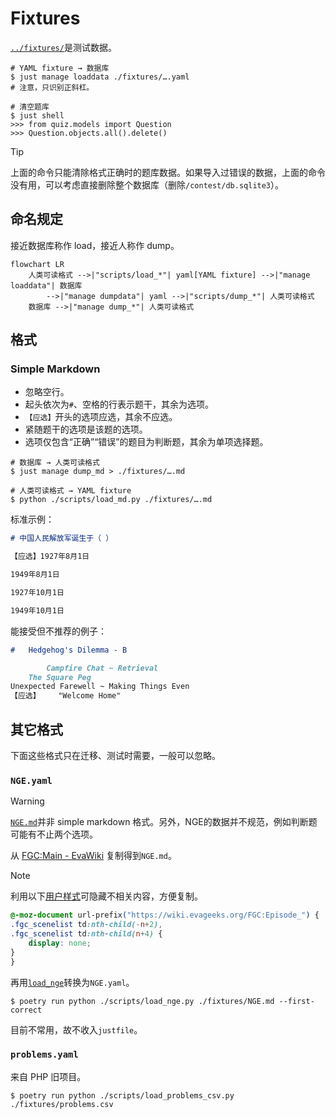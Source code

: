 # Fixtures

[`../fixtures/`](../fixtures/)是测试数据。

```shell
# YAML fixture → 数据库
$ just manage loaddata ./fixtures/….yaml
# 注意，只识别正斜杠。
```

```shell
# 清空题库
$ just shell
>>> from quiz.models import Question
>>> Question.objects.all().delete()
```

> [!TIP]
>
> 上面的命令只能清除格式正确时的题库数据。如果导入过错误的数据，上面的命令没有用，可以考虑直接删除整个数据库（删除`/contest/db.sqlite3`）。

## 命名规定

接近数据库称作 load，接近人称作 dump。

```mermaid
flowchart LR
    人类可读格式 -->|"scripts/load_*"| yaml[YAML fixture] -->|"manage loaddata"| 数据库
        -->|"manage dumpdata"| yaml -->|"scripts/dump_*"| 人类可读格式
    数据库 -->|"manage dump_*"| 人类可读格式
```

## 格式

### Simple Markdown

- 忽略空行。
- 起头依次为`#`、空格的行表示题干，其余为选项。
- `【应选】`开头的选项应选，其余不应选。
- 紧随题干的选项是该题的选项。
- 选项仅包含“正确”“错误”的题目为判断题，其余为单项选择题。

```shell
# 数据库 → 人类可读格式
$ just manage dump_md > ./fixtures/….md

# 人类可读格式 → YAML fixture
$ python ./scripts/load_md.py ./fixtures/….md
```

标准示例：

```markdown
# 中国人民解放军诞生于（ ）

【应选】1927年8月1日

1949年8月1日

1927年10月1日

1949年10月1日
```

能接受但不推荐的例子：

```markdown
#   Hedgehog's Dilemma - B

        Campfire Chat ~ Retrieval
    The Square Peg
Unexpected Farewell ~ Making Things Even
【应选】    "Welcome Home"
```

## 其它格式

下面这些格式只在迁移、测试时需要，一般可以忽略。

### `NGE.yaml`

> [!WARNING]
>
> [`NGE.md`](../fixtures/NGE.md)并非 simple markdown 格式。另外，NGE的数据并不规范，例如判断题可能有不止两个选项。

从 [FGC:Main - EvaWiki](https://wiki.evageeks.org/FGC:Main) 复制得到`NGE.md`。

> [!NOTE]
>
> 利用以下[用户样式](https://add0n.com/stylus.html)可隐藏不相关内容，方便复制。
>
> ```css
> @-moz-document url-prefix("https://wiki.evageeks.org/FGC:Episode_") {
> .fgc_scenelist td:nth-child(-n+2),
> .fgc_scenelist td:nth-child(n+4) {
>     display: none;
> }
> }
> ```

再用[`load_nge`](../scripts/load_nge.py)转换为`NGE.yaml`。

```shell
$ poetry run python ./scripts/load_nge.py ./fixtures/NGE.md --first-correct
```

目前不常用，故不收入`justfile`。

### `problems.yaml`

来自 PHP 旧项目。

```shell
$ poetry run python ./scripts/load_problems_csv.py ./fixtures/problems.csv
```
